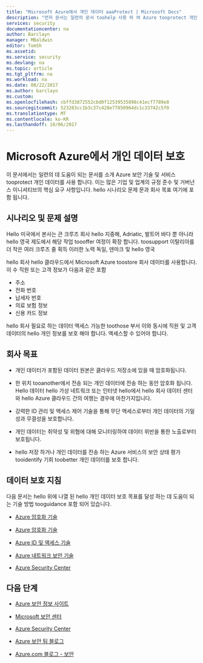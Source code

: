 ```yaml
---
title: "Microsoft Azure에서 개인 데이터 aaaProtect | Microsoft Docs"
description: "먼저 문서는 일련의 문서 toohelp 사용 하 여 Azure tooprotect 개인 데이터"
services: security
documentationcenter: na
author: Barclayn
manager: MBaldwin
editor: TomSh
ms.assetid: 
ms.service: security
ms.devlang: na
ms.topic: article
ms.tgt_pltfrm: na
ms.workload: na
ms.date: 08/22/2017
ms.author: barclayn
ms.custom: 
ms.openlocfilehash: cbffd3872552cbd0f12539535898c41ecf7789e8
ms.sourcegitcommit: 523283cc1b3c37c428e77850964dc1c33742c5f0
ms.translationtype: MT
ms.contentlocale: ko-KR
ms.lasthandoff: 10/06/2017
---
```

# <a name="protect-personal-data-in-microsoft-azure"></a>Microsoft Azure에서 개인 데이터 보호

이 문서에서는 일련의 데 도움이 되는 문서를 소개 Azure 보안 기술 및 서비스 tooprotect 개인 데이터를 사용 합니다. 이는 많은 기업 및 업계의 규정 준수 및 거버넌스 이니셔티브의 핵심 요구 사항입니다. hello 시나리오 문제 문과 회사 목표 여기에 포함 됩니다.

## <a name="scenario-and-problem-statement"></a>시나리오 및 문제 설명

Hello 미국에서 본사는 큰 크루즈 회사 hello 지중해, Adriatic, 발트어 바다 뿐 아니라 hello 영국 제도에서 해당 작업 toooffer 여정이 확장 합니다. toosupport 이탈리아를 더 작은 여러 크루즈 줄 획득 이러한 노력 독일, 덴마크 및 hello 영국

hello 회사 hello 클라우드에서 Microsoft Azure toostore 회사 데이터를 사용합니다. 이 수 직원 또는 고객 정보가 다음과 같은 포함

- 주소
- 전화 번호
- 납세자 번호
- 의료 보험 정보
- 신용 카드 정보

hello 회사 필요로 하는 데이터 액세스 가능한 toothose 부서 이와 동시에 직원 및 고객 데이터의 hello 개인 정보를 보호 해야 합니다. 액세스할 수 있어야 합니다.

## <a name="company-goals"></a>회사 목표 

- 개인 데이터가 포함된 데이터 원본은 클라우드 저장소에 있을 때 암호화됩니다.

- 한 위치 tooanother에서 전송 되는 개인 데이터에 전송 하는 동안 암호화 됩니다. Hello 데이터 hello 가상 네트워크 또는 인터넷 hello에서 hello 회사 데이터 센터와 hello Azure 클라우드 간의 여행는 경우에 마찬가지입니다.

- 강력한 ID 관리 및 액세스 제어 기술을 통해 무단 액세스로부터 개인 데이터의 기밀성과 무결성을 보호합니다.

- 개인 데이터는 취약성 및 위협에 대해 모니터링하여 데이터 위반을 통한 노출로부터 보호됩니다.

- hello 저장 하거나 개인 데이터를 전송 하는 Azure 서비스의 보안 상태 평가 tooidentify 기회 toobetter 개인 데이터를 보호 합니다.

## <a name="data-protection-guidance"></a>데이터 보호 지침

다음 문서는 hello 위에 나열 된 hello 개인 데이터 보호 목표를 달성 하는 데 도움이 되는 기술 방법 tooguidance 포함 되어 있습니다.

- [Azure 암호화 기술](protect-personal-data-at-rest.md)

- [Azure 암호화 기술](protect-personal-data-in-transit-encryption.md)

- [Azure ID 및 액세스 기술](protect-personal-data-identity-access-controls.md)

- [Azure 네트워크 보안 기술](protect-personal-data-network-security.md)

- [Azure Security Center](protect-personal-data-azure-security-center.md)



## <a name="next-steps"></a>다음 단계

- [Azure 보안 정보 사이트](https://aka.ms/AzureSecInfo)

- [Microsoft 보안 센터](https://www.microsoft.com/TrustCenter/default.aspx)

- [Azure Security Center](https://azure.microsoft.com/services/security-center/)

- [Azure 보안 팀 블로그](https://www.azuresecurityorg)

- [Azure.com 블로그 - 보안](https://azure.microsoft.com/blog/topics/security/)
